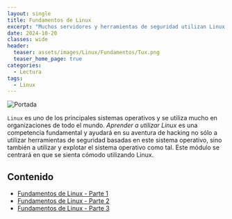 ```yaml
---
layout: single
title: Fundamentos de Linux
excerpt: "Muchos servidores y herramientas de seguridad utilizan Linux. Aprenda a utilizar el sistema operativo Linux, una habilidad fundamental en materia de ciberseguridad."
date: 2024-10-20
classes: wide
header:
  teaser: assets/images/Linux/Fundamentos/Tux.png
  teaser_home_page: true
categories:
  - Lectura
tags:
  - Linux
---
```


![Portada](https://tryhackme.4kiing.net/assets/images/Linux/Fundamentos/Portada.png)

`Linux` es uno de los principales sistemas operativos y se utiliza mucho en organizaciones de todo el mundo. *Aprender a utilizar Linux* es una competencia fundamental y ayudará en su aventura de hacking no sólo a utilizar herramientas de seguridad basadas en este sistema operativo, sino también a utilizar y explotar el sistema operativo como tal. Este módulo se centrará en que se sienta cómodo utilizando Linux.

## Contenido
- [Fundamentos de Linux - Parte 1](https://modulos.4kiing.sbs/Linux-1/)
- [Fundamentos de Linux - Parte 2](https://modulos.4kiing.sbs/Linux-2/)
- [Fundamentos de Linux - Parte 3](https://modulos.4kiing.sbs/Linux-3/)
